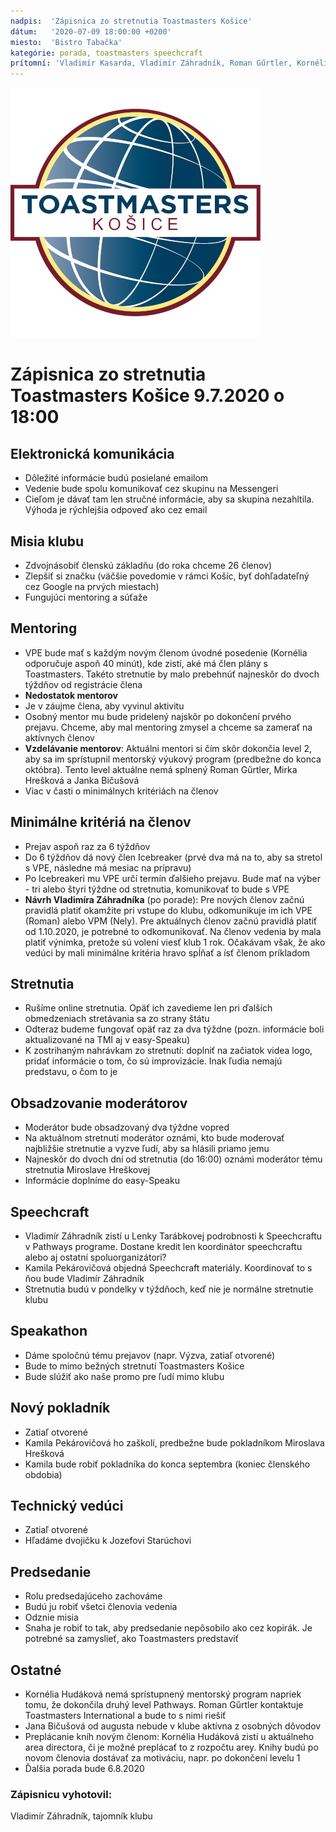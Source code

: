 ```yaml
---
nadpis:  'Zápisnica zo stretnutia Toastmasters Košice'
dátum:   '2020-07-09 18:00:00 +0200'
miesto:  'Bistro Tabačka'
kategórie: porada, toastmasters speechcraft
prítomní: 'Vladimír Kasarda, Vladimír Záhradník, Roman Gűrtler, Kornélia Hudáková, Miroslava Hrešková, Jozef Starúch'
---
```


![alt text][logo]
# Zápisnica zo stretnutia Toastmasters Košice 9.7.2020 o 18:00

## Elektronická komunikácia
- Dôležité informácie budú posielané emailom
- Vedenie bude spolu komunikovať cez skupinu na Messengeri
- Cieľom je dávať tam len stručné informácie, aby sa skupina nezahltila. Výhoda je rýchlejšia odpoveď ako cez email

## Misia klubu
- Zdvojnásobiť členskú základňu (do roka chceme 26 členov)
- Zlepšiť si značku (väčšie povedomie v rámci Košíc, byť dohľadateľný cez Google na prvých miestach)
- Fungujúci mentoring a súťaže

## Mentoring
- VPE bude mať s každým novým členom úvodné posedenie (Kornélia odporučuje aspoň 40 minút), kde zistí, aké má člen plány s Toastmasters. Takéto stretnutie by malo prebehnúť najneskôr do dvoch týždňov od registrácie člena
- **Nedostatok mentorov**
- Je v záujme člena, aby vyvinul aktivitu
- Osobný mentor mu bude pridelený najskôr po dokončení prvého prejavu. Chceme, aby mal mentoring zmysel a chceme sa zamerať na aktívnych členov
- **Vzdelávanie mentorov**: Aktuálni mentori si čím skôr dokončia level 2, aby sa im sprístupnil mentorský výukový program (predbežne do konca októbra). Tento level aktuálne nemá splnený Roman Gűrtler, Mirka Hrešková a Janka Bičušová
- Viac v časti o minimálnych kritériách na členov

## Minimálne kritériá na členov
- Prejav aspoň raz za 6 týždňov
- Do 6 týždňov dá nový člen Icebreaker (prvé dva má na to, aby sa stretol s VPE, následne má mesiac na prípravu)
- Po Icebreakeri mu VPE určí termín ďalšieho prejavu. Bude mať na výber - tri alebo štyri týždne od stretnutia, komunikovať to bude s VPE
- **Návrh Vladimíra Záhradníka** (po porade): Pre nových členov začnú pravidlá platiť okamžite pri vstupe do klubu, odkomunikuje im ich VPE (Roman) alebo VPM (Nely). Pre aktuálnych členov začnú pravidlá platiť od 1.10.2020, je potrebné to odkomunikovať. Na členov vedenia by mala platiť výnimka, pretože sú volení viesť klub 1 rok. Očakávam však, že ako vedúci by mali minimálne kritéria hravo spĺňať a ísť členom príkladom

## Stretnutia
- Rušíme online stretnutia. Opäť ich zavedieme len pri ďalších obmedzeniach stretávania sa zo strany štátu
- Odteraz budeme fungovať opäť raz za dva týždne (pozn. informácie boli aktualizované na TMI aj v easy-Speaku)
- K zostrihaným nahrávkam zo stretnutí: doplniť na začiatok videa logo, pridať informácie o tom, čo sú improvizácie. Inak ľudia nemajú predstavu, o čom to je

## Obsadzovanie moderátorov
- Moderátor bude obsadzovaný dva týždne vopred
- Na aktuálnom stretnutí moderátor oznámi, kto bude moderovať najbližšie stretnutie a vyzve ľudí, aby sa hlásili priamo jemu
- Najneskôr do dvoch dní od stretnutia (do 16:00) oznámi moderátor tému stretnutia Miroslave Hreškovej
- Informácie doplníme do easy-Speaku

## Speechcraft
- Vladimír Záhradník zistí u Lenky Tarábkovej podrobnosti k Speechcraftu v Pathways programe. Dostane kredit len koordinátor speechcraftu alebo aj ostatní spoluorganizátori?
- Kamila Pekárovičová objedná Speechcraft materiály. Koordinovať to s ňou bude Vladimír Záhradník
- Stretnutia budú v pondelky v týždňoch, keď nie je normálne stretnutie klubu

## Speakathon
- Dáme spoločnú tému prejavov (napr. Výzva, zatiaľ otvorené)
- Bude to mimo bežných stretnutí Toastmasters Košice
- Bude slúžiť ako naše promo pre ľudí mimo klubu

## Nový pokladník
- Zatiaľ otvorené
- Kamila Pekárovičová ho zaškolí, predbežne bude pokladníkom Miroslava Hrešková
- Kamila bude robiť pokladníka do konca septembra (koniec členského obdobia)

## Technický vedúci
- Zatiaľ otvorené
- Hľadáme dvojičku k Jozefovi Starúchovi

## Predsedanie
- Rolu predsedajúceho zachováme
- Budú ju robiť všetci členovia vedenia
- Odznie misia
- Snaha je robiť to tak, aby predsedanie nepôsobilo ako cez kopirák. Je potrebné sa zamyslieť, ako Toastmasters predstaviť

## Ostatné
- Kornélia Hudáková nemá sprístupnený mentorský program napriek tomu, že dokončila druhý level Pathways. Roman Gűrtler kontaktuje Toastmasters International a bude to s nimi riešiť
- Jana Bičušová od augusta nebude v klube aktívna z osobných dôvodov
- Preplácanie kníh novým členom: Kornélia Hudáková zistí u aktuálneho area directora, či je možné preplácať to z rozpočtu arey. Knihy budú po novom členovia dostávať za motiváciu, napr. po dokončení levelu 1
- Ďalšia porada bude 6.8.2020

### Zápisnicu vyhotovil:
Vladimír Záhradník,
tajomník klubu

[logo]: https://github.com/toastmasters-kosice/graficke-podklady/raw/master/Log%C3%A1/%C5%A0tandardn%C3%A9%20zmen%C5%A1en%C3%A9%20logo%20TMKE.png "Logo Toastmasters Košice"
